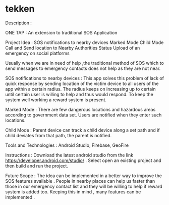 # tekken

Description :

ONE TAP : 
An extension to traditional SOS Application

Project Idea :
	SOS notifications to nearby devices 
	Marked Mode
	Child Mode
	Call and Send location to Nearby Authorities
	Status Upload of an emergency on social platforms

Usually when we are in need of help ,the traditional method of SOS which to send messages to emergency contacts does not help as they are not near. 

SOS notifications to nearby devices : 
This app solves this problem of lack of quick response by sending location of the victim device to all users of the app within a certain radius. The radius keeps on increasing up to certain until certain user is willing to help and thus would respond. To keep the system well working a reward system is present.

Marked Mode : 
There are few dangerous locations and hazardous areas according to government data set. Users are notified when they enter such locations. 

Child Mode : 
Parent device can track a child device along a set path and if child deviates from that path, the parent is notified.

Tools and Technologies : 
Android Studio, Firebase, GeoFire

Instructions : 
Download the latest android studio from the link https://developer.android.com/studio/ . Select open an existing project and then build and run the project.

Future Scope :
The idea can be implemented in a better way to improve the SOS features available . People in nearby places can help us faster than those in our emergency contact list and they will be willing to help if reward system is added too. Keeping this in mind , many features can be implemented .



